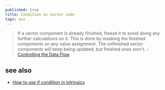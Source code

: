 ```yaml
---
published: true
title: Condition in vector code
tags: avx
---
```

> If a vector component is already finished, freeze it to avoid doing any further calculations on it. This is done by masking the finished components on any value assignment. The unfinished vector components will keep being updated, but finished ones won't. - [Controlling the Data Flow](https://www.codingame.com/playgrounds/283/sse-avx-vectorization/controlling-the-data-flow)

## see also
- [How to use if condition in intrinsics](https://stackoverflow.com/questions/38006616/how-to-use-if-condition-in-intrinsics)